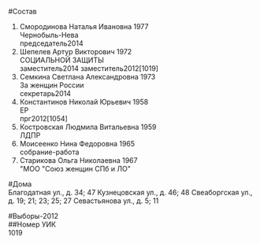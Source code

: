 #Состав  
1. Смородинова Наталья Ивановна 1977  
    Чернобыль-Нева  
    председатель2014  
2. Шепелев Артур Викторович 1972  
    СОЦИАЛЬНОЙ ЗАЩИТЫ  
    заместитель2014 заместитель2012[1019]    
3. Семкина Светлана Александровна 1973  
    За женщин России  
    секретарь2014  
4. Константинов Николай Юрьевич 1958  
    ЕР  
    прг2012[1054]  
5. Костровская Людмила Витальевна 1959  
    ЛДПР  
6. Моисеенко Нина Федоровна 1965  
    собрание-работа  
7. Старикова Ольга Николаевна 1967  
    "МОО "Союз женщин СПб и ЛО"  

#Дома  
Благодатная ул., д. 34; 47 Кузнецовская ул., д. 46; 48 Свеаборгская ул., д. 19; 21; 23; 25; 27 Севастьянова ул., д. 5; 11  
  
#Выборы-2012  
##Номер УИК  
1019  
